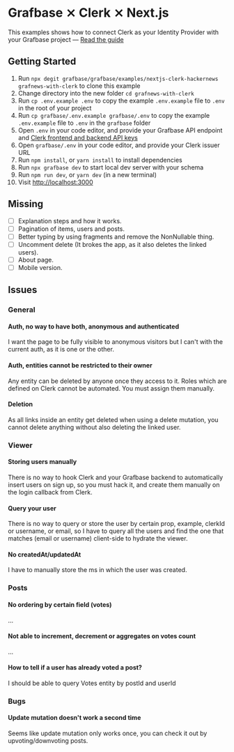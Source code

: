 # Grafbase ⨯ Clerk ⨯ Next.js

This examples shows how to connect Clerk as your Identity Provider with your Grafbase project &mdash; [Read the guide](https://grafbase.com/guides/using-clerk-as-your-identity-provider-with-grafbase)

## Getting Started

1. Run `npx degit grafbase/grafbase/examples/nextjs-clerk-hackernews grafnews-with-clerk` to clone this example
2. Change directory into the new folder `cd grafnews-with-clerk`
3. Run `cp .env.example .env` to copy the example `.env.example` file to `.env` in the root of your project
4. Run `cp grafbase/.env.example grafbase/.env` to copy the example `.env.example` file to `.env` in the `grafbase` folder
5. Open `.env` in your code editor, and provide your Grafbase API endpoint and [Clerk frontend and backend API keys](https://dashboard.clerk.dev/last-active?path=api-keys)
6. Open `grafbase/.env` in your code editor, and provide your Clerk issuer URL
7. Run `npm install`, or `yarn install` to install dependencies
8. Run `npx grafbase dev` to start local dev server with your schema
9. Run `npm run dev`, or `yarn dev` (in a new terminal)
10. Visit [http://localhost:3000](http://localhost:3000)

## Missing
-[ ] Explanation steps and how it works.
-[ ] Pagination of items, users and posts.
-[ ] Better typing by using fragments and remove the NonNullable thing.
-[ ] Uncomment delete (It brokes the app, as it also deletes the linked users).
-[ ] About page.
-[ ] Mobile version.

## Issues

### General

#### Auth, no way to have both, anonymous and authenticated

I want the page to be fully visible to anonymous visitors but I can't with the current auth, as it is one or the other.


#### Auth, entities cannot be restricted to their owner

Any entity can be deleted by anyone once they access to it. Roles which are defined on Clerk cannot be automated. You must
assign them manually.

#### Deletion

As all links inside an entity get deleted when using a delete mutation, you cannot delete anything without also deleting the linked user.

### Viewer

#### Storing users manually

There is no way to hook Clerk and your Grafbase backend to automatically insert users on sign up, so you must hack it, and
create them manually on the login callback from Clerk.

#### Query your user

There is no way to query or store the user by certain prop, example, clerkId or username, or email, so I have to query
all the users and find the one that matches (email or username) client-side to hydrate the viewer.

#### No createdAt/updatedAt

I have to manually store the ms in which the user was created.

### Posts

#### No ordering by certain field (votes)
...

#### Not able to increment, decrement or aggregates on votes count
...

#### How to tell if a user has already voted a post?

I should be able to query Votes entity by postId and userId

### Bugs

#### Update mutation doesn't work a second time

Seems like update mutation only works once, you can check it out by upvoting/downvoting posts.